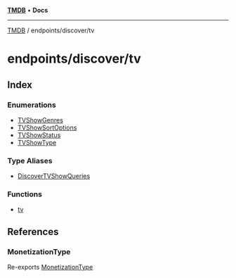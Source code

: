 [**TMDB**](../../../README.md) • **Docs**

***

[TMDB](../../../README.md) / endpoints/discover/tv

# endpoints/discover/tv

## Index

### Enumerations

- [TVShowGenres](enumerations/TVShowGenres.md)
- [TVShowSortOptions](enumerations/TVShowSortOptions.md)
- [TVShowStatus](enumerations/TVShowStatus.md)
- [TVShowType](enumerations/TVShowType.md)

### Type Aliases

- [DiscoverTVShowQueries](type-aliases/DiscoverTVShowQueries.md)

### Functions

- [tv](functions/tv.md)

## References

### MonetizationType

Re-exports [MonetizationType](../types/MonetizationType/type-aliases/MonetizationType.md)
